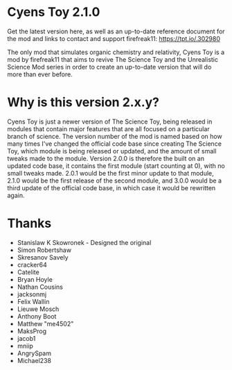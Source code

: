 Cyens Toy 2.1.0
===============

Get the latest version here, as well as an up-to-date reference document for the mod 
and links to contact and support firefreak11: https://tpt.io/.302980

The only mod that simulates organic chemistry and relativity, Cyens Toy is a mod by firefreak11 that aims to revive The Science Toy and the Unrealistic Science Mod series in order to create an up-to-date version that will do more than ever before. 

Why is this version 2.x.y?
==========================
Cyens Toy is just a newer version of The Science Toy, being released in modules that contain major features that are all focused on a particular branch of science. The version number of the mod is named based on how many times I've changed the official code base since creating The Science Toy, which module is being released or updated, and the amount of small tweaks made to the module. Version 2.0.0 is therefore the built on an updated code base, it contains the first module (start counting at 0), with no small tweaks made. 2.0.1 would be the first minor update to that module, 2.1.0 would be the first release of the second module, and 3.0.0 would be a third update of the official code base, in which case it would be rewritten again.

Thanks
===========================================================================

* Stanislaw K Skowronek - Designed the original
* Simon Robertshaw
* Skresanov Savely
* cracker64
* Catelite
* Bryan Hoyle
* Nathan Cousins
* jacksonmj
* Felix Wallin
* Lieuwe Mosch
* Anthony Boot
* Matthew "me4502"
* MaksProg
* jacob1
* mniip
* AngrySpam
* Michael238
